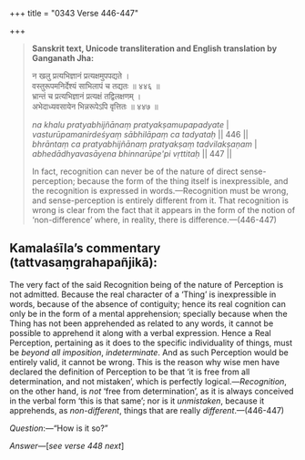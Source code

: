 +++
title = "0343 Verse 446-447"

+++
> **Sanskrit text, Unicode transliteration and English translation by Ganganath Jha:** 
>
> न खलु प्रत्यभिज्ञानं प्रत्यक्षमुपपद्यते ।  
> वस्तुरूपमनिर्देश्यं साभिलापं च तद्यतः ॥ ४४६ ॥  
> भ्रान्तं च प्रत्यभिज्ञानं प्रत्यक्षं तद्विलक्षणम् ।  
> अभेदाध्यवसायेन भिन्नरूपेऽपि वृत्तितः ॥ ४४७ ॥ 
>
> *na khalu pratyabhijñānaṃ pratyakṣamupapadyate* \|  
> *vasturūpamanirdeśyaṃ sābhilāpaṃ ca tadyataḥ* \|\| 446 \|\|  
> *bhrāntaṃ ca pratyabhijñānaṃ pratyakṣaṃ tadvilakṣaṇam* \|  
> *abhedādhyavasāyena bhinnarūpe'pi vṛttitaḥ* \|\| 447 \|\| 
>
> In fact, recognition can never be of the nature of direct sense-perception; because the form of the thing itself is inexpressible, and the recognition is expressed in words.—Recognition must be wrong, and sense-perception is entirely different from it. That recognition is wrong is clear from the fact that it appears in the form of the notion of ‘non-difference’ where, in reality, there is difference.—(446-447)



## Kamalaśīla’s commentary (tattvasaṃgrahapañjikā):

The very fact of the said Recognition being of the nature of Perception is not admitted. Because the real character of a ‘Thing’ is inexpressible in words, because of the absence of contiguity; hence its real cognition can only be in the form of a mental apprehension; specially because when the Thing has not been apprehended as related to any words, it cannot be possible to apprehend it along with a verbal expression. Hence a Real Perception, pertaining as it does to the specific individuality of things, must be *beyond all imposition*, *indeterminate*. And as such Perception would be entirely valid, it cannot be wrong. This is the reason why wise men have declared the definition of Perception to be that ‘it is free from all determination, and not mistaken’, which is perfectly logical.—*Recognition*, on the other hand, is *not* ‘free from determination’, as it is always conceived in the verbal form ‘this is that same’; nor is it *unmistaken*, because it apprehends, as *non-different*, things that are really *different*.—(446-447)

*Question*:—“How is it so?”

*Answer*—[*see verse 448 next*]


